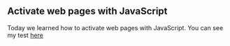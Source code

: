 ## Activate web pages with JavaScript

Today we learned how to activate web pages with JavaScript. You can see my test [here](https://beatrizvaldes.github.io/C01test/add-content.html)
